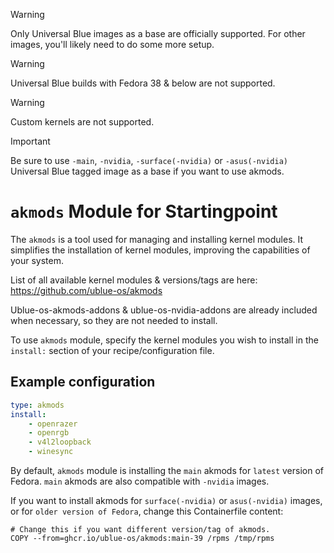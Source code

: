 > [!WARNING]  
> Only Universal Blue images as a base are officially supported. For other images, you'll likely need to do some more setup.

> [!WARNING]  
> Universal Blue builds with Fedora 38 & below are not supported.

> [!WARNING]  
> Custom kernels are not supported.

> [!IMPORTANT]  
> Be sure to use `-main`, `-nvidia`, `-surface(-nvidia)` or `-asus(-nvidia)` Universal Blue tagged image as a base if you want to use akmods.

# `akmods` Module for Startingpoint

The `akmods` is a tool used for managing and installing kernel modules. It simplifies the installation of kernel modules, improving the capabilities of your system.

List of all available kernel modules & versions/tags are here:
https://github.com/ublue-os/akmods

Ublue-os-akmods-addons & ublue-os-nvidia-addons are already included when necessary, so they are not needed to install.

To use `akmods` module, specify the kernel modules you wish to install in the `install:` section of your recipe/configuration file.

## Example configuration
```yaml
type: akmods
install:
    - openrazer
    - openrgb
    - v4l2loopback
    - winesync
```
 
By default, `akmods` module is installing the `main` akmods for `latest` version of Fedora.
`main` akmods are also compatible with `-nvidia` images. 

If you want to install akmods for `surface(-nvidia)` or `asus(-nvidia)` images, or for `older version of Fedora`, change this Containerfile content:

```
# Change this if you want different version/tag of akmods.
COPY --from=ghcr.io/ublue-os/akmods:main-39 /rpms /tmp/rpms
```
